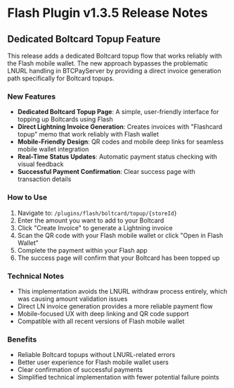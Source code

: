 # Flash Plugin v1.3.5 Release Notes

## Dedicated Boltcard Topup Feature

This release adds a dedicated Boltcard topup flow that works reliably with the Flash mobile wallet. The new approach bypasses the problematic LNURL handling in BTCPayServer by providing a direct invoice generation path specifically for Boltcard topups.

### New Features

- **Dedicated Boltcard Topup Page**: A simple, user-friendly interface for topping up Boltcards using Flash
- **Direct Lightning Invoice Generation**: Creates invoices with "Flashcard topup" memo that work reliably with Flash wallet
- **Mobile-Friendly Design**: QR codes and mobile deep links for seamless mobile wallet integration
- **Real-Time Status Updates**: Automatic payment status checking with visual feedback
- **Successful Payment Confirmation**: Clear success page with transaction details

### How to Use

1. Navigate to: `/plugins/flash/boltcard/topup/{storeId}`
2. Enter the amount you want to add to your Boltcard
3. Click "Create Invoice" to generate a Lightning invoice
4. Scan the QR code with your Flash mobile wallet or click "Open in Flash Wallet"
5. Complete the payment within your Flash app
6. The success page will confirm that your Boltcard has been topped up

### Technical Notes

- This implementation avoids the LNURL withdraw process entirely, which was causing amount validation issues
- Direct LN invoice generation provides a more reliable payment flow
- Mobile-focused UX with deep linking and QR code support
- Compatible with all recent versions of Flash mobile wallet

### Benefits

- Reliable Boltcard topups without LNURL-related errors
- Better user experience for Flash mobile wallet users
- Clear confirmation of successful payments
- Simplified technical implementation with fewer potential failure points